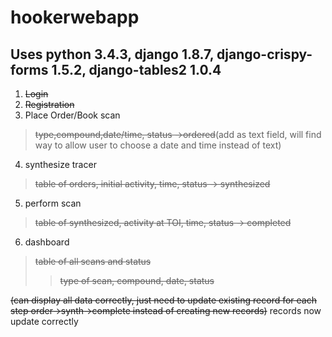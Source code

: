 # hookerwebapp
## Uses python 3.4.3, django 1.8.7, django-crispy-forms 1.5.2, django-tables2 1.0.4

1. ~~Login~~
2. ~~Registration~~
3. Place Order/Book scan
>~~type,compound,date/time, status ->ordered~~(add as text field, will find way to allow user to choose a date and time instead of text)

4. synthesize tracer 
>~~table of orders, initial activity, time, status -> synthesized~~ 

5. perform scan
>~~table of synthesized, activity at TOI, time, status -> completed~~

6. dashboard
>~~table of all scans and status~~
>>~~type of scan, compound, date, status~~


~~(can display all data correctly, just need to update existing record for each step order->synth->complete instead of creating new records)~~ records now update correctly
